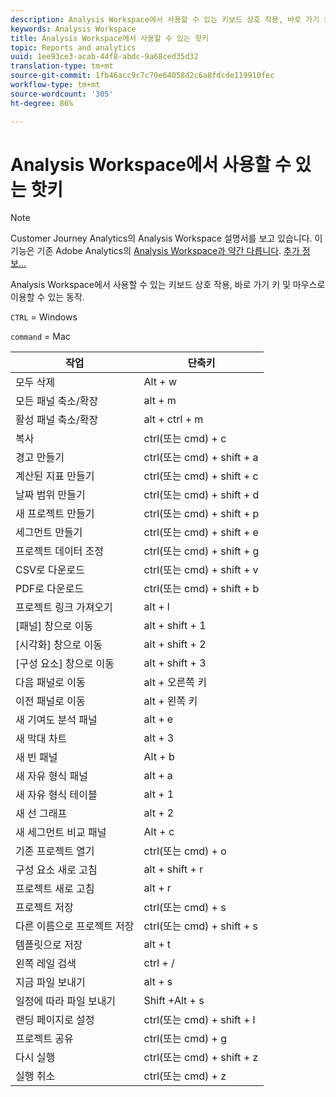 ```yaml
---
description: Analysis Workspace에서 사용할 수 있는 키보드 상호 작용, 바로 가기 키 및 마우스로 이용할 수 있는 동작.
keywords: Analysis Workspace
title: Analysis Workspace에서 사용할 수 있는 핫키
topic: Reports and analytics
uuid: 1ee93ce3-acab-44f8-abdc-9a68ced35d32
translation-type: tm+mt
source-git-commit: 1fb46acc9c7c70e64058d2c6a8fdcde119910fec
workflow-type: tm+mt
source-wordcount: '305'
ht-degree: 86%

---
```



# Analysis Workspace에서 사용할 수 있는 핫키

>[!NOTE]
>
>Customer Journey Analytics의 Analysis Workspace 설명서를 보고 있습니다. 이 기능은 기존 Adobe Analytics의 [Analysis Workspace과 약간 다릅니다](https://docs.adobe.com/content/help/ko-KR/analytics/analyze/analysis-workspace/home.html). [추가 정보...](/help/getting-started/cja-aa.md)

Analysis Workspace에서 사용할 수 있는 키보드 상호 작용, 바로 가기 키 및 마우스로 이용할 수 있는 동작.

`CTRL` = Windows

`command` = Mac

| 작업 | 단축키 |
|---|---|
| 모두 삭제 | Alt + w |
| 모든 패널 축소/확장 | alt + m |
| 활성 패널 축소/확장 | alt + ctrl + m |
| 복사 | ctrl(또는 cmd) + c |
| 경고 만들기 | ctrl(또는 cmd) + shift + a |
| 계산된 지표 만들기 | ctrl(또는 cmd) + shift + c |
| 날짜 범위 만들기 | ctrl(또는 cmd) + shift + d |
| 새 프로젝트 만들기 | ctrl(또는 cmd) + shift + p |
| 세그먼트 만들기 | ctrl(또는 cmd) + shift + e |
| 프로젝트 데이터 조정 | ctrl(또는 cmd) + shift + g |
| CSV로 다운로드 | ctrl(또는 cmd) + shift + v |
| PDF로 다운로드 | ctrl(또는 cmd) + shift + b |
| 프로젝트 링크 가져오기 | alt + l |
| [패널] 창으로 이동 | alt + shift + 1 |
| [시각화] 창으로 이동 | alt + shift + 2 |
| [구성 요소] 창으로 이동 | alt + shift + 3 |
| 다음 패널로 이동 | alt + 오른쪽 키 |
| 이전 패널로 이동 | alt + 왼쪽 키 |
| 새 기여도 분석 패널 | alt + e |
| 새 막대 차트 | alt + 3 |
| 새 빈 패널 | Alt + b |
| 새 자유 형식 패널 | alt + a |
| 새 자유 형식 테이블 | alt + 1 |
| 새 선 그래프 | alt + 2 |
| 새 세그먼트 비교 패널 | Alt + c |
| 기존 프로젝트 열기 | ctrl(또는 cmd) + o |
| 구성 요소 새로 고침 | alt + shift + r |
| 프로젝트 새로 고침 | alt + r |
| 프로젝트 저장 | ctrl(또는 cmd) + s |
| 다른 이름으로 프로젝트 저장 | ctrl(또는 cmd) + shift + s |
| 템플릿으로 저장 | alt + t |
| 왼쪽 레일 검색 | ctrl + / |
| 지금 파일 보내기 | alt + s |
| 일정에 따라 파일 보내기 | Shift +Alt + s |
| 랜딩 페이지로 설정 | ctrl(또는 cmd) + shift + l |
| 프로젝트 공유 | ctrl(또는 cmd) + g |
| 다시 실행 | ctrl(또는 cmd) + shift + z |
| 실행 취소 | ctrl(또는 cmd) + z |
